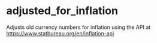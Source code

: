 # adjusted_for_inflation
Adjusts old currency numbers for inflation using the API at https://www.statbureau.org/en/inflation-api
